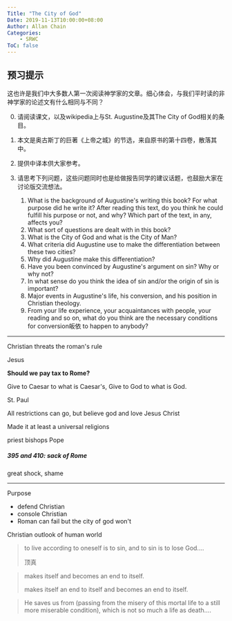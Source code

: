 ```yaml
---
Title: "The City of God"
Date: 2019-11-13T10:00:00+08:00
Author: Allan Chain
Categories:
    - SRWC
ToC: false
---
```

## 预习提示
这也许是我们中大多数人第一次阅读神学家的文章。细心体会，与我们平时读的非神学家的论述文有什么相同与不同？

0. 请阅读课文，以及wikipedia上与St. Augustine及其The City of God相关的条目。
1. 本文是奥古斯丁的巨著《上帝之城》的节选，来自原书的第十四卷，散落其中。
2. 提供中译本供大家参考。
3. 请思考下列问题，这些问题同时也是给做报告同学的建议话题，也鼓励大家在讨论版交流想法。

    1. What is the background of Augustine's writing this book? For what purpose did he write it? After reading this text, do you think he could fulfill his purpose or not, and why? Which part of the text, in any, affects you?
    2. What sort of questions are dealt with in this book?
    3. What is the City of God and what is the City of Man?
    4. What criteria did Augustine use to make the differentiation between these two cities?
    5. Why did Augustine make this differentiation?
    6. Have you been convinced by Augustine's argument on sin? Why or why not?
    7. In what sense do you think the idea of sin and/or the origin of sin is important?
    8. Major events in Augustine's life, his conversion, and his position in Christian theology.
    9. From your life experience, your acquaintances with people, your reading and so on, what do you think are the necessary conditions for conversion皈依 to happen to anybody?

---
Christian threats the roman's rule

Jesus

**Should we pay tax to Rome?**

Give to Caesar to what is Caesar's, Give to God to what is God.



St. Paul

All restrictions can go, but believe god and love Jesus Christ

Made it at least a universal religions



priest bishops Pope



##### 395 and 410: sack of Rome

great shock, shame

---

Purpose

- defend Christian
- console Christian
- Roman can fail but the city of god won't

Christian outlook of human world

> to live according to oneself is to sin, and to sin is to lose God....
>
> 顶真

> makes itself and becomes an end to itself.
>
> makes itself an end to itself and becomes an end to itself.

> He saves us from (passing from the misery of this mortal life to a still more miserable condition), which is not so much a life as death....
